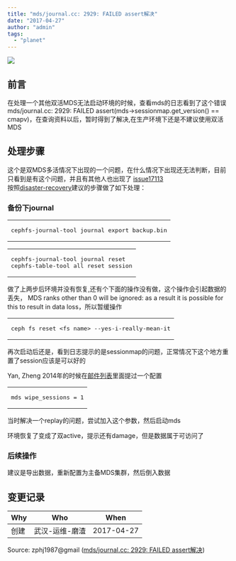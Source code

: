 ```yaml
---
title: "mds/journal.cc: 2929: FAILED assert解决"
date: "2017-04-27"
author: "admin"
tags: 
  - "planet"
---
```


  
![](images/session.png)  

## 前言

在处理一个其他双活MDS无法启动环境的时候，查看mds的日志看到了这个错误mds/journal.cc: 2929: FAILED assert(mds->sessionmap.get\_version() == cmapv)，在查询资料以后，暂时得到了解决,在生产环境下还是不建议使用双活MDS  

## 处理步骤

这个是双MDS多活情况下出现的一个问题，在什么情况下出现还无法判断，目前只看到是有这个问题，并且有其他人也出现了 [issue17113](http://tracker.ceph.com/issues/17113)  
按照[disaster-recovery](http://docs.ceph.com/docs/master/cephfs/disaster-recovery/)建议的步骤做了如下处理：

### 备份下journal

<table><tbody><tr><td class="code"><pre><span class="line">cephfs-journal-tool journal <span class="built_in">export</span> backup.bin</span><br></pre></td></tr></tbody></table>

<table><tbody><tr><td class="code"><pre><span class="line">cephfs-journal-tool journal reset</span><br><span class="line">cephfs-table-tool all reset session</span><br></pre></td></tr></tbody></table>

做了上两步后环境并没有恢复,还有个下面的操作没有做，这个操作会引起数据的丢失， MDS ranks other than 0 will be ignored: as a result it is possible for this to result in data loss，所以暂缓操作  

<table><tbody><tr><td class="code"><pre><span class="line">ceph fs reset &lt;fs name&gt; --yes-i-really-mean-it</span><br></pre></td></tr></tbody></table>

再次启动后还是，看到日志提示的是sessionmap的问题，正常情况下这个地方重置了session应该是可以好的

Yan, Zheng 2014年的时候在[邮件列表](https://www.mail-archive.com/ceph-devel@vger.kernel.org/msg18629.html)里面提过一个配置  

<table><tbody><tr><td class="code"><pre><span class="line">mds wipe_sessions = <span class="number">1</span></span><br></pre></td></tr></tbody></table>

当时解决一个replay的问题，尝试加入这个参数，然后启动mds

环境恢复了变成了双active，提示还有damage，但是数据属于可访问了

### 后续操作

建议是导出数据，重新配置为主备MDS集群，然后倒入数据

## 变更记录

| Why | Who | When |
| --- | --- | --- |
| 创建 | 武汉-运维-磨渣 | 2017-04-27 |

Source: zphj1987@gmail ([mds/journal.cc: 2929: FAILED assert解决](http://www.zphj1987.com/2017/04/27/mds-journal-cc-2929-FAILED-assert/))

